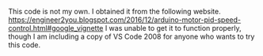 This code is not my own. I obtained it from the following website.
https://engineer2you.blogspot.com/2016/12/arduino-motor-pid-speed-control.html#google_vignette
I was unable to get it to function properly, though I am including a copy of VS Code 2008 for anyone who wants to try this code.
